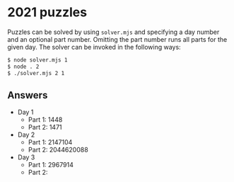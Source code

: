 # 2021 puzzles

Puzzles can be solved by using `solver.mjs` and specifying a day number and an optional part number. Omitting the part number runs all parts for the given day. The solver can be invoked in the following ways:
```sh
$ node solver.mjs 1
$ node . 2
$ ./solver.mjs 2 1
```

## Answers

- Day 1
  - Part 1: 1448
  - Part 2: 1471
- Day 2
  - Part 1: 2147104
  - Part 2: 2044620088
- Day 3
  - Part 1: 2967914
  - Part 2:
